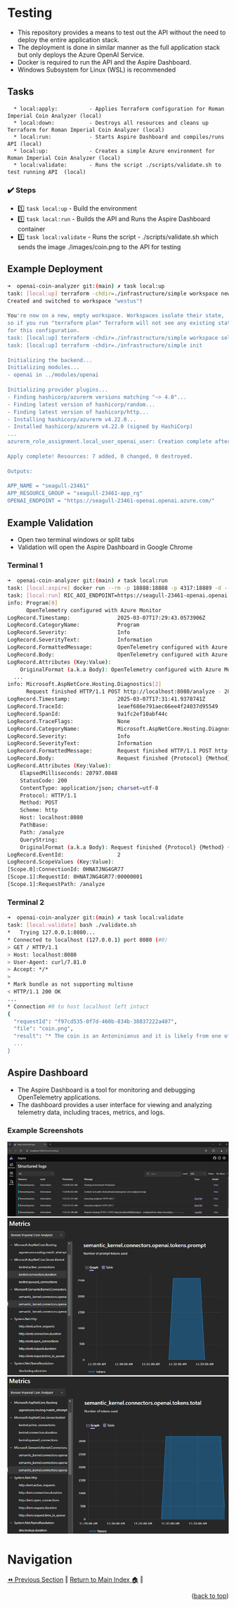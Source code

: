 Testing
=============
* This repository provides a means to test out the API without the need to deploy the entire application stack.
* The deployment is done in similar manner as the full application stack but only deploys the Azure OpenAI Service.
* Docker is required to run the API and the Aspire Dashboard.
* Windows Subsystem for Linux (WSL) is recommended

## Tasks
      * local:apply:          - Applies Terraform configuration for Roman Imperial Coin Analyzer (local)
      * local:down:           - Destroys all resources and cleans up Terraform for Roman Imperial Coin Analyzer (local)
      * local:run:            - Starts Aspire Dashboard and compiles/runs API (local)
      * local:up:             - Creates a simple Azure environment for Roman Imperial Coin Analyzer (local)
      * local:validate:       - Runs the script ./scripts/validate.sh to test running API  (local)

### :heavy_check_mark: Steps
- :one: `task local:up`        - Build the environment 
- :one: `task local:run`       - Builds the API and Runs the Aspire Dashboard container
- :one: `task local:validate`  - Runs the script - ./scripts/validate.sh which sends the image ./images/coin.png to the API for testing

## Example Deployment
```bash
➜  openai-coin-analyzer git:(main) ✗ task local:up
task: [local:up] terraform -chdir=./infrastructure/simple workspace new westus || true
Created and switched to workspace "westus"!

You're now on a new, empty workspace. Workspaces isolate their state,
so if you run "terraform plan" Terraform will not see any existing state
for this configuration.
task: [local:up] terraform -chdir=./infrastructure/simple workspace select westus
task: [local:up] terraform -chdir=./infrastructure/simple init

Initializing the backend...
Initializing modules...
- openai in ../modules/openai

Initializing provider plugins...
- Finding hashicorp/azurerm versions matching "~> 4.0"...
- Finding latest version of hashicorp/random...
- Finding latest version of hashicorp/http...
- Installing hashicorp/azurerm v4.22.0...
- Installed hashicorp/azurerm v4.22.0 (signed by HashiCorp)
...
azurerm_role_assignment.local_user_openai_user: Creation complete after 26s [id=/subscriptions/ccfc5dda-43af-4b5e-8cc2-1dda18f2382e/resourceGroups/seagull-23461-app_rg/providers/Microsoft.CognitiveServices/accounts/seagull-23461-openai/providers/Microsoft.Authorization/roleAssignments/0103acb2-3e57-0f26-11f9-c9d6041acd21]

Apply complete! Resources: 7 added, 0 changed, 0 destroyed.

Outputs:

APP_NAME = "seagull-23461"
APP_RESOURCE_GROUP = "seagull-23461-app_rg"
OPENAI_ENDPOINT = "https://seagull-23461-openai.openai.azure.com/"
```

## Example Validation
* Open two terminal windows or split tabs
* Validation will open the Aspire Dashboard in Google Chrome

### Terminal 1
```bash
➜  openai-coin-analyzer git:(main) ✗ task local:run
task: [local:aspire] docker run --rm -p 18888:18888 -p 4317:18889 -d --name aspire-dashboard  mcr.microsoft.com/dotnet/aspire-dashboard:8.1.0 > /dev/null 2>&1 || true
task: [local:run] RIC_AOI_ENDPOINT=https://seagull-23461-openai.openai.azure.com/ dotnet run
info: Program[0]
      OpenTelemetry configured with Azure Monitor
LogRecord.Timestamp:               2025-03-07T17:29:43.0573906Z
LogRecord.CategoryName:            Program
LogRecord.Severity:                Info
LogRecord.SeverityText:            Information
LogRecord.FormattedMessage:        OpenTelemetry configured with Azure Monitor
LogRecord.Body:                    OpenTelemetry configured with Azure Monitor
LogRecord.Attributes (Key:Value):
    OriginalFormat (a.k.a Body): OpenTelemetry configured with Azure Monitor             
  ...
info: Microsoft.AspNetCore.Hosting.Diagnostics[2]
      Request finished HTTP/1.1 POST http://localhost:8080/analyze - 200 - application/json;+charset=utf-8 20797.0848ms
LogRecord.Timestamp:               2025-03-07T17:31:41.9378741Z
LogRecord.TraceId:                 1eaef686e791aec66ee4f24037d95549
LogRecord.SpanId:                  9a1fc2ef10abf44c
LogRecord.TraceFlags:              None
LogRecord.CategoryName:            Microsoft.AspNetCore.Hosting.Diagnostics
LogRecord.Severity:                Info
LogRecord.SeverityText:            Information
LogRecord.FormattedMessage:        Request finished HTTP/1.1 POST http://localhost:8080/analyze - 200 - application/json;+charset=utf-8 20797.0848ms
LogRecord.Body:                    Request finished {Protocol} {Method} {Scheme}://{Host}{PathBase}{Path}{QueryString} - {StatusCode} {ContentLength} {ContentType} {ElapsedMilliseconds}ms
LogRecord.Attributes (Key:Value):
    ElapsedMilliseconds: 20797.0848
    StatusCode: 200
    ContentType: application/json; charset=utf-8
    Protocol: HTTP/1.1
    Method: POST
    Scheme: http
    Host: localhost:8080
    PathBase:
    Path: /analyze
    QueryString:
    OriginalFormat (a.k.a Body): Request finished {Protocol} {Method} {Scheme}://{Host}{PathBase}{Path}{QueryString} - {StatusCode} {ContentLength} {ContentType} {ElapsedMilliseconds}ms
LogRecord.EventId:                 2
LogRecord.ScopeValues (Key:Value):
[Scope.0]:ConnectionId: 0HNATJNG4GR77
[Scope.1]:RequestId: 0HNATJNG4GR77:00000001
[Scope.1]:RequestPath: /analyze  
```

### Terminal 2
```bash
➜  openai-coin-analyzer git:(main) ✗ task local:validate
task: [local:validate] bash ./validate.sh
*   Trying 127.0.0.1:8080...
* Connected to localhost (127.0.0.1) port 8080 (#0)
> GET / HTTP/1.1
> Host: localhost:8080
> User-Agent: curl/7.81.0
> Accept: */*
>
* Mark bundle as not supporting multiuse
< HTTP/1.1 200 OK
...
* Connection #0 to host localhost left intact
{
  "requestId": "f97cd535-0f7d-460b-834b-38837222a407",
  "file": "coin.png",
  "result": "* The coin is an Antoninianus and it is likely from one of the primary Roman mints, but without a specific mint mark, the exact mint cannot be determined. The year of minting is not specified, but based on the style and fabric, this coin likely dates to the mid-3rd century.\n\n* The exact diameter and weight are not provided, but typically an Antoninianus would have a diameter of around 21-24 mm and would originally weigh in the vicinity of 5 grams, although it could vary over time. \n\n* The obverse side of the coin features a right-facing portrait of the Emperor with a radiate crown, which suggests it is an Antoninianus. The surrounding inscription, although not fully visible, would typically include the Emperor's name and titles. \n\n* 
  ...
}
```

## Aspire Dashboard
* The Aspire Dashboard is a tool for monitoring and debugging OpenTelemetry applications.
* The dashboard provides a user interface for viewing and analyzing telemetry data, including traces, metrics, and logs.

### Example Screenshots
![aspire-dashboard](../images/aspire-1.png)
![aspire-dashboard](../images/aspire-2.png)
![aspire-dashboard](../images/aspire-3.png)

# Navigation
[⏪ Previous Section](../docs/code.md) ‖ [Return to Main Index 🏠](../README.md) ‖
<p align="right">(<a href="#lets-encrypt-tls-certificates">back to top</a>)</p>
